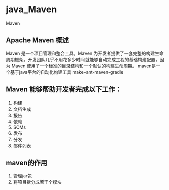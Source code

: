 # java_Maven

Maven

## Apache Maven 概述

Maven 是一个项目管理和整合工具。Maven 为开发者提供了一套完整的构建生命周期框架。开发团队几乎不用花多少时间就能够自动完成工程的基础构建配置，因为 Maven 使用了一个标准的目录结构和一个默认的构建生命周期。
maven是一个基于java平台的自动化构建工具
make-ant-maven-gradle

## Maven 能够帮助开发者完成以下工作：

1. 构建
2. 文档生成
3. 报告
4. 依赖
5. SCMs
6. 发布
7. 分发
8. 邮件列表

## maven的作用

1. 管理jar包
2. 将项目拆分成若干个模块

